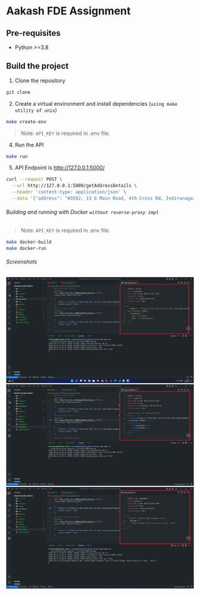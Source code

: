 # Aakash FDE Assignment

## Pre-requisites

- Python >=3.8

## Build the project

1. Clone the repository

```bash
git clone 
```

2. Create a virtual environment and install dependencies (`using make utility of unix`)

```bash
make create-env
```

> Note: `API_KEY` is required in .env file.

4. Run the API

```bash
make run
```

5. API Endpoint is http://127.0.0.1:5000/

```bash
curl --request POST \
  --url http://127.0.0.1:5000/getAddressDetails \
  --header 'content-type: application/json' \
  --data '{"address": "#3582, 13 G Main Road, 4th Cross Rd, Indiranagar,Bengaluru,Karnataka 560008","output_format": "json"}'
```

###### Building and running with Docker `without reverse-proxy impl`

> Note: `API_KEY` is required in .env file.

```bash
make docker-build
make docker-run
```

###### Screenshots

![Alt text](https://github.com/aakashjangidme/verloop-fde/blob/main/screenshots/json_response.png?raw=true "Json Response")
![Alt text](https://github.com/aakashjangidme/verloop-fde/blob/main/screenshots/xml_response.png?raw=true "XML Response")
![Alt text](https://github.com/aakashjangidme/verloop-fde/blob/main/screenshots/error_validation.png?raw=true "Error Validation")

